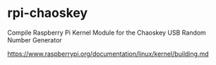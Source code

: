 # rpi-chaoskey
Compile Raspberry Pi Kernel Module for the Chaoskey USB Random Number Generator


https://www.raspberrypi.org/documentation/linux/kernel/building.md



